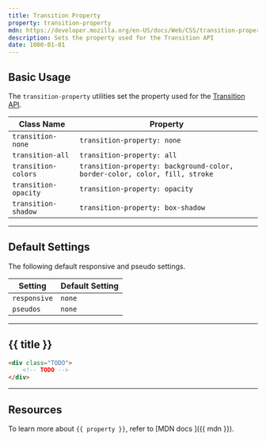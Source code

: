 ```yaml
---
title: Transition Property
property: transition-property
mdn: https://developer.mozilla.org/en-US/docs/Web/CSS/transition-property
description: Sets the property used for the Transition API
date: 1000-01-01
---
```


## Basic Usage

The `transition-property` utilities set the property used for the [Transition API](TODO).

| Class Name           | Property                                                                   |
| -------------------- | -------------------------------------------------------------------------- |
| `transition-none`    | `transition-property: none`                                                |
| `transition-all`     | `transition-property: all`                                                 |
| `transition-colors`  | `transition-property: background-color, border-color, color, fill, stroke` |
| `transition-opacity` | `transition-property: opacity`                                             |
| `transition-shadow`  | `transition-property: box-shadow`                                          |

---

## Default Settings

The following default responsive and pseudo settings.

| Setting      | Default Setting |
| ------------ | --------------- |
| `responsive` | `none`          |
| `pseudos`    | `none`          |

---

## {{ title }}

<div class="bg-silver-200 p-20 h-256 radius-md flex flex-wrap align-content-center">
  <!-- ... -->
</div>

```html
<div class="TODO">
	<!-- TODO -->
</div>
```

---

## Resources

To learn more about `{{ property }}`, refer to [MDN docs <i class="far fa-external-link ml-6"></i>]({{ mdn }}).
